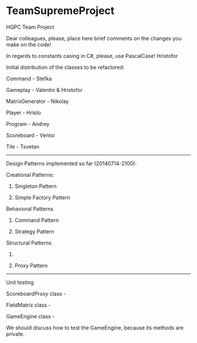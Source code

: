 ﻿TeamSupremeProject
==================

HQPC Team Project

Dear colleagues, please, place here brief comments on the changes you make on the code!

In regards to constants casing in C#, please, use PascalCase! Hristofor

Initial distribution of the classes to be refactored:

Command - Stefka

Gameplay - Valentin & Hristofor

MatrixGenerator - Nikolay

Player - Hristo

Program - Andrey

Scoreboard - Ventsi

Tile - Tsvetan

-------------------------------------------------------
Design Patterns implemented so far (20140714-2100):

Creational Patterns:

1) Singleton Pattern

2) Simple Factory Pattern

Behavioral Patterns 

1) Command Pattern

2) Strategy Pattern

Structural Patterns

1)

2) Proxy Pattern

--------------------------------------------------------
Unit testing

ScoreboardProxy class -

FieldMatrix class - 

GameEngine class -

We should discuss how to test the GameEngine, because its methods are private.
